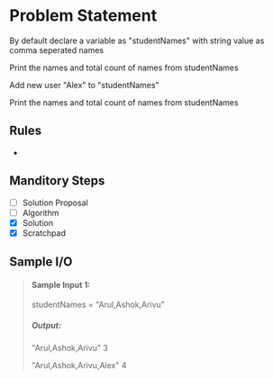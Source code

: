 # Problem Statement   

By default declare a variable as "studentNames" with string value as comma seperated names     

Print the names and total count of names from studentNames     

Add new user "Alex" to "studentNames"      

Print the names and total count of names from studentNames     


## Rules
-

## Manditory Steps

- [ ] Solution Proposal
- [ ] Algorithm
- [x] Solution
- [x] Scratchpad

## Sample I/O

> #### Sample Input 1:
> studentNames = "Arul,Ashok,Arivu"
>
> ##### Output:
> "Arul,Ashok,Arivu"
> 3
>
> "Arul,Ashok,Arivu,Alex"
> 4
